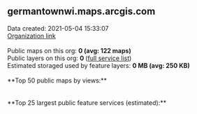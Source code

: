 <h2>germantownwi.maps.arcgis.com</h2> Data created: 2021-05-04 15:33:07 <br /><a target='new' href='https://germantownwi.maps.arcgis.com'>Organization link</a><br /><br />Public maps on this org: <b>0 (avg: 122 maps)</b><br />Public layers on this org: <b>0 </b>(<a target='new' href='https://services.arcgis.com/1w0ylEPguiDTFRHN/ArcGIS/rest/services'>full service list</a>)<br />Estimated storaged used by feature layers: <b>0 MB (avg: 250 KB)</b><br /><br />**Top 50 public maps by views:**<br /><br /><br />**Top 25 largest public feature services (estimated):**<br />